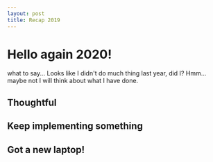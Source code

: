 ```yaml
---
layout: post
title: Recap 2019
---
```


# Hello again 2020!

what to say... Looks like I didn't do much thing last year, did I? Hmm... maybe not I will think about what I have done.

## Thoughtful

## Keep implementing something

## Got a new laptop!
